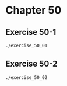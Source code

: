 # Chapter 50

## Exercise 50-1

```sh
./exercise_50_01
```

## Exercise 50-2

```sh
./exercise_50_02
```
